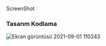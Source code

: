 ScreenShot
<h3>Tasarım Kodlama</h3>

![Ekran görüntüsü 2021-09-01 110243](https://user-images.githubusercontent.com/77547429/131635277-258fa9d9-06a9-4c3b-9f91-380285abd8cc.png)
